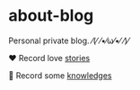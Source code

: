 # about-blog

Personal private blog. ⁄(⁄ ⁄•⁄ω⁄•⁄ ⁄)⁄

❤️ Record love [stories](https://github.com/ysfscream/about-blog/blob/master/about-zhuoyr/%E6%9C%89ZHUOOOYR%20%E5%B0%B1%E4%BC%9A%E6%9C%89%E6%95%85%E4%BA%8B.md)

📙 Record some [knowledges](https://github.com/ysfscream/about-blog/tree/master/about-knowledg)


